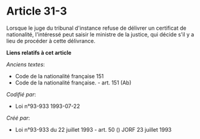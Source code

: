 # Article 31-3

Lorsque le juge du tribunal d'instance refuse de délivrer un certificat de nationalité, l'intéressé peut saisir le ministre
de la justice, qui décide s'il y a lieu de procéder à cette délivrance.

**Liens relatifs à cet article**

_Anciens textes_:

  - Code de la nationalité française 151
  - Code de la nationalité française. - art. 151 (Ab)

_Codifié par_:

  - Loi n°93-933 1993-07-22

_Créé par_:

  - Loi n°93-933 du 22 juillet 1993 - art. 50 () JORF 23 juillet 1993
